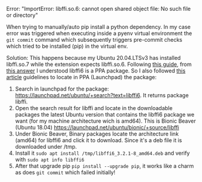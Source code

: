 Error: "ImportError: libffi.so.6: cannot open shared object file: No such file or directory"

When trying to manually/auto pip install a python dependency. In my case error was triggered when executing inside a pyenv virtual environment
the `git commit` command which subsequently triggers pre-commit checks which tried to be installed (pip) in the virtual env.

Solution:
This happens because my Ubuntu 20.04.LTSv3 has installed libffi.so.7 while the extension expects libffi.so.6. Following
[this guide](https://github.com/microsoft/vscode-postgresql/issues/77), from [this answer](https://github.com/microsoft/vscode-postgresql/issues/77#issuecomment-818506089)
I understood libffi6 is a PPA package. So I also followed [this article](https://askubuntu.com/questions/639493/how-to-find-which-ppa-contains-a-specific-package)
guidelines to locate in PPA (Launchpad) the package:

1. Search in launchpad for the package: https://launchpad.net/ubuntu/+search?text=libffi6. It returns package libffi.
2. Open the search result for libffi and locate in the downloadable packages the latest Ubuntu version that contains the libffi6 package we want (for my machine architecture wich is amd64). This is Bionic Beaver (Ubuntu 18.04) https://launchpad.net/ubuntu/bionic/+source/libffi
3. Under Bionic Beaver, Binary packages locate the architecture link (amd64) for libffi6 and click it to download. Since it's a deb file it is downloaded under /tmp.
4. Install it `sudo apt install /tmp/libffi6_3.2.1-8_amd64.deb` and verify with `sudo apt info libffi6`
5. After that upgrade pip `pip install --upgrade pip`, it works like a charm as does `git commit` which failed initially!
